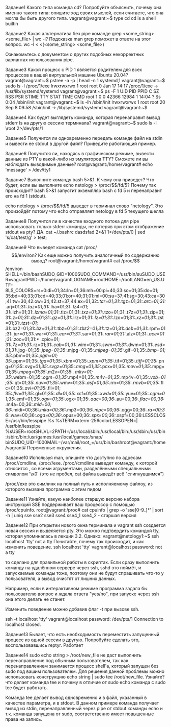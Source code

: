 Задание1 Какого типа команда cd? Попробуйте объяснить, почему она именно такого типа: опишите ход своих мыслей, если считаете, что она могла бы быть другого типа.
vagrant@vagrant:~$ type cd
cd is a shell builtin

Задание2 Какая альтернатива без pipe команде grep <some_string> <some_file> | wc -l?
Подсказка
man grep поможет в ответе на этот вопрос.
wc -l < <(<some_string> <some_file>)

Ознакомьтесь с документом о других подобных некорректных вариантах использования pipe.


Задание3 Какой процесс с PID 1 является родителем для всех процессов в вашей виртуальной машине Ubuntu 20.04?
vagrant@vagrant:~$ pstree -a -p  | head -n 1
systemd,1
vagrant@vagrant:~$ sudo ls -l /proc/1/exe
lrwxrwxrwx 1 root root 0 Jan 17 14:17 /proc/1/exe -> /usr/lib/systemd/systemd
vagrant@vagrant:~$ ps -F 1
UID          PID    PPID  C    SZ   RSS PSR STIME TTY      STAT   TIME CMD
root           1       0  0 42366 12984   1 14:04 ?        Ss     0:04 /sbin/init
vagrant@vagrant:~$ ls -lh /sbin/init
lrwxrwxrwx 1 root root 20 Sep  8 09:58 /sbin/init -> /lib/systemd/systemd
vagrant@vagrant:~$


Задание4 Как будет выглядеть команда, которая перенаправит вывод stderr ls на другую сессию терминала?
vagrant@vagrant:~$ sudo ls -l \root 2>/dev/pts/1

Задание5 Получится ли одновременно передать команде файл на stdin и вывести ее stdout в другой файл? Приведите работающий пример.

Задание6 Получится ли, находясь в графическом режиме, вывести данные из PTY в какой-либо из эмуляторов TTY? Сможете ли вы наблюдать выводимые данные?
root@vagrant:/home/vagrant# echo 'message' > /dev/tty1

Задание7 Выполните команду bash 5>&1. К чему она приведет? Что будет, если вы выполните echo netology > /proc/$$/fd/5? Почему так происходит?
bash 5>&1 запустит экземпляр bash с fd 5 и перенаправит его на fd 1 (stdout).

echo netology > /proc/$$/fd/5 выведет в терминал слово "netology". Это произойдёт потому что echo отправляет netology в fd 5 текущего шелла 

Задание8 Получится ли в качестве входного потока для pipe использовать только stderr команды, не потеряв при этом отображение stdout на pty?
ДА. cat ~/.bashrc dasdsfad 2>&1 1>/dev/pts/0 | sed 's/cat/test/g' > test;

Задание9 Что выведет команда cat /proc/$$/environ? Как еще можно получить аналогичный по содержанию вывод?
root@vagrant:/home/vagrant# cat /proc/$$/environ
SHELL=/bin/bashSUDO_GID=1000SUDO_COMMAND=/usr/bin/suSUDO_USER=vagrantPWD=/home/vagrantLOGNAME=rootHOME=/rootLANG=en_US.UTF-8LS_COLORS=rs=0:di=01;34:ln=01;36:mh=00:pi=40;33:so=01;35:do=01;
35:bd=40;33;01:cd=40;33;01:or=40;31;01:mi=00:su=37;41:sg=30;43:ca=30;41:tw=30;42:ow=34;42:st=37;44:ex=01;32:*.tar=01;31:*.tgz=01;31:*.arc=01;31:*.arj=01;31:*.taz=01;31:*.lha=01;31:*.lz4=01;
31:*.lzh=01;31:*.lzma=01;31:*.tlz=01;31:*.txz=01;31:*.tzo=01;31:*.t7z=01;31:*.zip=01;31:*.z=01;31:*.dz=01;31:*.gz=01;31:*.lrz=01;31:*.lz=01;31:*.lzo=01;31:*.xz=01;31:*.zst=01;31:*.tzst=01;
31:*.bz2=01;31:*.bz=01;31:*.tbz=01;31:*.tbz2=01;31:*.tz=01;31:*.deb=01;31:*.rpm=01;31:*.jar=01;31:*.war=01;31:*.ear=01;31:*.sar=01;31:*.rar=01;31:*.alz=01;31:*.ace=01;31:*.zoo=01;31:*
.cpio=01;
31:*.7z=01;31:*.rz=01;31:*.cab=01;31:*.wim=01;31:*.swm=01;31:*.dwm=01;31:*.esd=01;31:*.jpg=01;35:*.jpeg=01;35:*.mjpg=01;35:*.mjpeg=01;35:*.gif=01;35:*.bmp=01;35:*.pbm=01;35:*.pgm=01;
35:*.ppm=01;35:*.tga=01;35:*.xbm=01;35:*.xpm=01;35:*.tif=01;35:*.tiff=01;35:*.png=01;35:*.svg=01;35:*.svgz=01;35:*.mng=01;35:*.pcx=01;35:*.mov=01;35:*.mpg=01;35:*.mpeg=01;35:*.m2v=01;35:*.
mkv=01;
35:*.webm=01;35:*.ogm=01;35:*.mp4=01;35:*.m4v=01;35:*.mp4v=01;35:*.vob=01;35:*.qt=01;35:*.nuv=01;35:*.wmv=01;35:*.asf=01;35:*.rm=01;35:*.rmvb=01;35:*.flc=01;35:*.avi=01;35:*.fli=01;
35:*.flv=01;35:*.gl=01;35:*.dl=01;35:*.xcf=01;35:*.xwd=01;35:*.yuv=01;35:*.cgm=01;35:*.emf=01;35:*.ogv=01;35:*.ogx=01;35:*.aac=00;36:*.au=00;36:*.flac=00;36:*.m4a=00;36:*.mid=00;
36:*.midi=00;36:*.mka=00;36:*.mp3=00;36:*.mpc=00;36:*.ogg=00;36:*.ra=00;36:*.wav=00;36:*.oga=00;36:*.opus=00;36:*.spx=00;36:*.xspf=00;36:LESSCLOSE=/usr/bin/lesspipe %s 
%sTERM=xterm-256colorLESSOPEN=| /usr/bin/lesspipe %sUSER=rootSHLVL=2PATH=/usr/local/sbin:/usr/local/bin:/usr/sbin:/usr/bin:/sbin:/bin:/usr/games:/usr/local/games:/snap/
binSUDO_UID=1000MAIL=/var/mail/root_=/usr/bin/bashroot@vagrant:/home/vagrant#
Переменные окружения.

Задание10 Используя man, опишите что доступно по адресам /proc/<PID>/cmdline, /proc/<PID>/exe.
/proc/<PID>/cmdline выведет команду, к которой относится , со всеми агрументами, разделёнными специальными символом '\x0' (это не пробел, cat файла выведёт всё "слипнувшимся")

/proc/<PID>/exe это симлинк на полный путь к исполняемому файлоу, из которого вызвана программа с этим пидом

Задание11 Узнайте, какую наиболее старшую версию набора инструкций SSE поддерживает ваш процессор с помощью /proc/cpuinfo.
root@vagrant:/proc# cat cpuinfo | grep -o 'sse[0-9_]*' | sort -h | uniq
sse
sse2
sse3
sse4
sse4_1
sse4_2 - старшая версия

Задание12 При открытии нового окна терминала и vagrant ssh создается новая сессия и выделяется pty.
Это можно подтвердить командой tty, которая упоминалась в лекции 3.2.
Однако:
vagrant@netology1:~$ ssh localhost 'tty'
not a tty
Почитайте, почему так происходит, и как изменить поведение.
ssh localhost 'tty'
vagrant@localhost password:
not a tty

то сделано для правильной работы в скриптах. Если сразу выполнить команду на удалённом сервере через ssh, sshd это поймёт, и запускаемые команды тоже, поэтому они не будут спрашивать 
что-то у пользователя, а вывод очистят от лишних данных.

Например, если в интерактивном режиме программа задала бы пользователю вопрос и ждала ответа "yes/no", при запуске через ssh она этого делать не станет.

Изменить поведение можно добавив флаг -t при вызове ssh.

ssh -t localhost 'tty'
vagrant@localhost password:
/dev/pts/1
Connection to localhost closed.

Задание13 Бывает, что есть необходимость переместить запущенный процесс из одной сессии в другую. Попробуйте сделать это, воспользовавшись reptyr.
Работает

Задание14 sudo echo string > /root/new_file не даст выполнить перенаправление под обычным пользователем, так как перенаправлением занимается процесс shell'а, который запущен без sudo 
под вашим пользователем. Для решения данной проблемы можно использовать конструкцию echo string | sudo tee /root/new_file. 
Узнайте? что делает команда tee и почему в отличие от sudo echo команда с sudo tee будет работать.

Команда tee делает вывод одновременно и в файл, указанный в качестве параметра, и в stdout. В данном примере команда получает вывод из stdin, перенаправленный через pipe от stdout 
команды echo и т.к. команда запущена от sudo, соответственно имеет повышенные права на запись.
